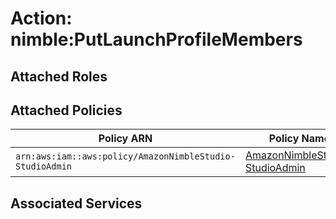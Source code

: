 # Action: nimble:PutLaunchProfileMembers

## Attached Roles

## Attached Policies

| Policy ARN | Policy Name |
|------------|-------------|
| `arn:aws:iam::aws:policy/AmazonNimbleStudio-StudioAdmin` | [AmazonNimbleStudio-StudioAdmin](../policies.md#amazonnimblestudio-studioadmin) |

## Associated Services

